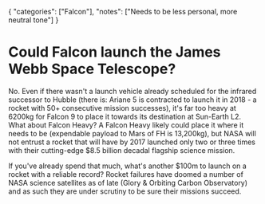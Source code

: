 {
    "categories": ["Falcon"],
    "notes": ["Needs to be less personal, more neutral tone"]
}

# Could Falcon launch the James Webb Space Telescope?

No. Even if there wasn't a launch vehicle already scheduled for the infrared successor to Hubble (there is: Ariane 5 is contracted to launch it in 2018 - a rocket with 50+ consecutive mission successes), it's far too heavy at 6200kg for Falcon 9 to place it towards its destination at Sun-Earth L2. What about Falcon Heavy? A Falcon Heavy likely could place it where it needs to be (expendable payload to Mars of FH is 13,200kg), but NASA will not entrust a rocket that will have by 2017 launched only two or three times with their cutting-edge $8.5 billion decadal flagship science mission.

If you've already spend that much, what's another $100m to launch on a rocket with a reliable record? Rocket failures have doomed a number of NASA science satellites as of late (Glory & Orbiting Carbon Observatory) and as such they are under scrutiny to be sure their missions succeed.
